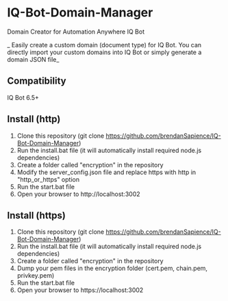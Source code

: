# IQ-Bot-Domain-Manager

Domain Creator for Automation Anywhere IQ Bot

_ Easily create a custom domain (document type) for IQ Bot. You can directly import your custom domains into IQ Bot or simply generate a domain JSON file_

## Compatibility

IQ Bot 6.5+

## Install (http)

1. Clone this repository (git clone https://github.com/brendanSapience/IQ-Bot-Domain-Manager)
2. Run the install.bat file (it will automatically install required node.js dependencies)
3. Create a folder called "encryption" in the repository
4. Modify the server_config.json file and replace https with http in "http_or_https" option
5. Run the start.bat file
6. Open your browser to http://localhost:3002

## Install (https)

1. Clone this repository (git clone https://github.com/brendanSapience/IQ-Bot-Domain-Manager)
2. Run the install.bat file (it will automatically install required node.js dependencies)
3. Create a folder called "encryption" in the repository
4. Dump your pem files in the encryption folder (cert.pem, chain.pem, privkey.pem)
5. Run the start.bat file
6. Open your browser to https://localhost:3002



